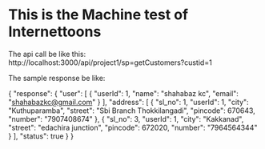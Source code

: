 # This is the Machine test of Internettoons

The api call be like this: http://localhost:3000/api/project1/sp=getCustomers?custid=1

The sample response be like: 


{
    "response": {
        "user": [
            {
                "userId": 1,
                "name": "shahabaz kc",
                "email": "shahabazkc@gmail.com"
            }
        ],
        "address": [
            {
                "sl_no": 1,
                "userId": 1,
                "city": "Kuthuparamba",
                "street": "Sbi Branch Thokkilangadi",
                "pincode": 670643,
                "number": "7907408674"
            },
            {
                "sl_no": 3,
                "userId": 1,
                "city": "Kakkanad",
                "street": "edachira junction",
                "pincode": 672020,
                "number": "7964564344"
            }
        ],
        "status": true
    }
}
